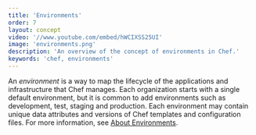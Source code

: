 ```yaml
---
title: 'Environments'
order: 7
layout: concept
video: '//www.youtube.com/embed/hWCIXSS25UI'
image: 'environments.png'
description: 'An overview of the concept of environments in Chef.'
keywords: 'chef, environments'
---
```


An _environment_ is a way to map the lifecycle of the applications and infrastructure that Chef manages. Each organization starts with a single default environment, but it is common to add environments such as development, test, staging and production.  Each environment may contain unique data attributes and versions of Chef templates and configuration files. For more information, see [About Environments](http://docs.opscode.com/essentials_environments.html).
